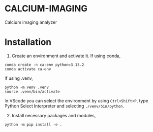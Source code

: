 # CALCIUM-IMAGING
Calcium imaging analyzer

# Installation
1. Create an environment and activate it. If using conda, 
```
conda create -n ca-env python=3.13.2
conda activate ca-env
```
If using .venv,
```
python -m venv .venv
source .venv/bin/activate
```
In VScode you can select the environment by using `Ctrl+Shift+P`, type Python Select Interpreter and selecting `./venv/bin/python`.

2. Install necessary packages and modules,
```
python -m pip install -e .
```
